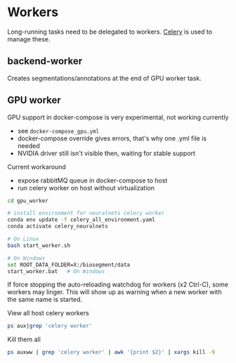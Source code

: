# Workers

Long-running tasks need to be delegated to workers. [Celery](https://docs.celeryproject.org/en/stable/index.html) is used to manage these.

## backend-worker

Creates segmentations/annotations at the end of GPU worker task.

## GPU worker

GPU support in docker-compose is very experimental, not working currently
- see `docker-compose_gpu.yml`
- docker-compose override gives errors, that's why one .yml file is needed
- NVIDIA driver still isn't visible then, waiting for stable support

Current workaround
- expose rabbitMQ queue in docker-compose to host
- run celery worker on host without virtualization

```bash
cd gpu_worker

# install environment for neuralnets celery worker
conda env update -f celery_all_environment.yaml
conda activate celery_neuralnets

# On Linux
bash start_worker.sh

# On Windows
set ROOT_DATA_FOLDER=X:/biosegment/data
start_worker.bat   # On Windows
```

If force stopping the auto-reloading watchdog for workers (x2 Ctrl-C), some workers may linger.
This will show up as warning when a new worker with the same name is started.

View all host celery workers
```bash
ps aux|grep 'celery worker'
```

Kill them all
```bash
ps auxww | grep 'celery worker' | awk '{print $2}' | xargs kill -9
```
